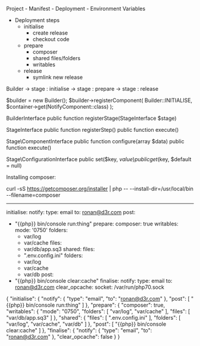 Project
    - Manifest
    - Deployment
      - Environment Variables

* Deployment steps
  - initialise
    - create release
    - checkout code
  - prepare
    - composer
    - shared files/folders
    - writables
  - release
    - symlink new release



Builder
  -> stage : initialise
  -> stage : prepare
  -> stage : release


$builder = new Builder();
$builder->registerComponent(
  Builder::INITIALISE,
  $container->get(NotifyComponent::class)
);

BuilderInterface
  public function registerStage(StageInterface $stage)

StageInterface
  public function registerStep()
  public function execute()

Stage\ComponentInterface
  public function configure(array $data)
  public function execute()

Stage\ConfigurationInterface
  public set($key, $value)
  public get($key, $default = null)



Installing composer:

curl -sS https://getcomposer.org/installer | php -- --install-dir=/usr/local/bin --filename=composer


---
initialise:
  notify:
    type: email
    to: ronan@d3r.com
  post:
  - "{{php}} bin/console run:thing"
prepare:
  composer: true
  writables:
    mode: '0750'
    folders:
    - var/log
    - var/cache
    files:
    - var/db/app.sq3
  shared:
    files:
    - ".env.config.ini"
    folders:
    - var/log
    - var/cache
    - var/db
  post:
  - "{{php}} bin/console clear:cache"
finalise:
  notify:
    type: email
    to: ronan@d3r.com
  clear_opcache:
    socket: /var/run/php70.sock


{
    "initialise": {
        "notify": {
            "type": "email",
            "to": "ronan@d3r.com"
        },
        "post": [
            "{{php}} bin/console run:thing"
        ]
    },
    "prepare": {
        "composer": true,
        "writables": {
            "mode": "0750",
            "folders": [
                "var/log",
                "var/cache"
            ],
            "files": [
                "var/db/app.sq3"
            ]
        },
        "shared": {
            "files": [
                ".env.config.ini"
            ],
            "folders": [
                "var/log",
                "var/cache",
                "var/db"
            ]
        },
        "post": [
            "{{php}} bin/console clear:cache"
        ]
    },
    "finalise": {
        "notify": {
            "type": "email",
            "to": "ronan@d3r.com"
        },
        "clear_opcache": false
    }
}
